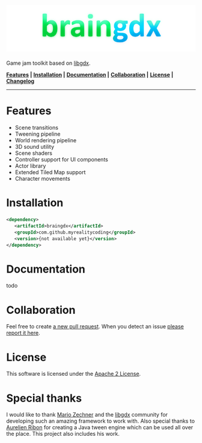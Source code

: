 ![logo](logo.png)
-
Game jam toolkit based on [libgdx](https://libgdx.badlogicgames.com/).

**[Features](#features) |**
**[Installation](#installation) |**
**[Documentation](#documentation) |**
**[Collaboration](#collaboration) |**
**[License](#license) |**
**[Changelog](CHANGELOG.md)**

---

# Features

* Scene transitions
* Tweening pipeline
* World rendering pipeline
* 3D sound utility
* Scene shaders
* Controller support for UI components
* Actor library
* Extended Tiled Map support
* Character movements

# Installation

```xml
<dependency>
   <artifactId>braingdx</artifactId>
   <groupId>com.github.myrealitycoding</groupId>
   <version>{not available yet}</version>
</dependency>
```

# Documentation

todo

# Collaboration

Feel free to create [a new pull request](https://github.com/MyRealityCoding/braingdx/pull/new/master). When you detect an issue [please report it here](https://github.com/MyRealityCoding/braingdx/issues).

# License

This software is licensed under the [Apache 2 License](LICENSE).

# Special thanks

I would like to thank [Mario Zechner](https://twitter.com/badlogicgames) and the [libgdx](https://libgdx.badlogicgames.com/) community for developing such an amazing framework to work with.
Also special thanks to [Aurelien Ribon](http://www.aurelienribon.com/blog/projects/universal-tween-engine) for creating a Java tween engine which can be used all over the place. This project also includes his work.
